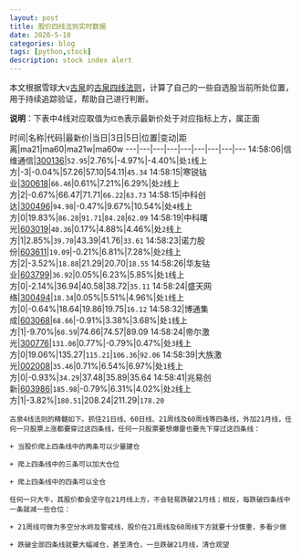 ```yaml
---
layout: post
title: 股价四线法则实时数据
date: 2020-5-10
categories: blog
tags: [python,stock]
description: stock index alert
---
```



本文根据雪球大v[古泉](https://xueqiu.com/u/7148646888)的[古泉四线法则](https://xueqiu.com/7148646888/130498192)，计算了自己的一些自选股当前所处位置，用于持续追踪验证，帮助自己进行判断。

**说明**：下表中4线对应取值为`红色`表示最新价处于对应指标上方，属正面

时间|名称|代码|最新价|当日|3日|5日|位置|变动|距离|ma21|ma60|ma21w|ma60w
---|---|---|---|---|---|---|---|---
14:58:06|信维通信|[300136](https://xueqiu.com/S/SZ300136)|`52.95`|2.76%|-4.97%|-4.40%|处`1`线上方|-3|-0.04%|57.26|57.10|54.11|`45.34`
14:58:15|寒锐钴业|[300618](https://xueqiu.com/S/SZ300618)|`66.46`|0.61%|7.21%|6.29%|处`2`线上方|2|-0.67%|66.47|71.71|`66.22`|`63.73`
14:58:15|中科创达|[300496](https://xueqiu.com/S/SZ300496)|`94.98`|-0.47%|9.67%|10.54%|处`4`线上方|0|19.83%|`86.28`|`91.71`|`84.28`|`62.09`
14:58:19|中科曙光|[603019](https://xueqiu.com/S/SH603019)|`40.36`|0.17%|4.88%|4.46%|处`2`线上方|1|2.85%|`39.70`|43.39|41.76|`33.61`
14:58:23|诺力股份|[603611](https://xueqiu.com/S/SH603611)|`19.09`|-0.21%|6.81%|7.28%|处`2`线上方|2|-3.52%|`18.88`|21.29|20.70|`18.55`
14:58:26|华友钴业|[603799](https://xueqiu.com/S/SH603799)|`36.92`|0.05%|6.23%|5.85%|处`1`线上方|0|-2.14%|36.94|40.58|38.72|`35.11`
14:58:24|盛天网络|[300494](https://xueqiu.com/S/SZ300494)|`18.34`|0.05%|5.51%|4.96%|处`1`线上方|0|-0.64%|18.64|19.86|19.75|`16.12`
14:58:32|博通集成|[603068](https://xueqiu.com/S/SH603068)|`68.66`|-0.91%|3.38%|3.68%|处`1`线上方|1|-9.70%|`68.59`|74.66|74.57|89.09
14:58:24|帝尔激光|[300776](https://xueqiu.com/S/SZ300776)|`131.06`|0.77%|-0.79%|0.47%|处`3`线上方|0|19.06%|135.27|`115.21`|`106.36`|`92.06`
14:58:39|大族激光|[002008](https://xueqiu.com/S/SZ002008)|`35.46`|0.71%|6.54%|6.97%|处`1`线上方|0|-0.93%|`34.29`|37.48|35.89|35.64
14:58:41|兆易创新|[603986](https://xueqiu.com/S/SH603986)|`185.98`|-0.79%|6.31%|4.02%|处`2`线上方|1|-3.82%|`180.51`|208.24|211.29|`178.20`

```
古泉4线法则的精髓如下。抓住21日线、60日线、21周线及60周线等四条线，外加21月线，任何一只股票上涨都要穿过这四条线，任何一只股票要想爆雷也要先下穿过这四条线：

+ 当股价爬上四条线中的两条可以少量建仓

+ 爬上四条线中的三条可以加大仓位

+ 爬上四条线中的四条可以全仓

任何一只大牛，其股价都会坚守在21月线上方，不会轻易跌破21月线；相反，每跌破四条线中一条就减一些仓位：

+ 21周线可做为多空分水岭及警戒线，股价在21周线及60周线下方就要十分慎重，多看少做

+ 跌破全部四条线就要大幅减仓，甚至清仓，一旦跌破21月线，清仓观望
```